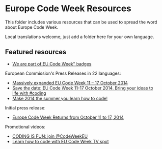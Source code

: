 # Europe Code Week Resources

This folder includes various resources that can be used to spread the word about Europe Code Week.

Local translations welcome, just add a folder here for your own language.

## Featured resources

- [We are part of EU Code Week" badges](https://github.com/codeeu/codeeu-resources/tree/master/_badges)

European Commission's Press Releases in 22 languages:

- [Massively expanded EU Code Week 11 – 17 October 2014](http://europa.eu/rapid/press-release_IP-14-1117_en.htm)
- [Save the date: EU Code Week 11-17 October 2014. Bring your ideas to life with #coding](http://europa.eu/rapid/press-release_IP-14-652_en.htm)
- [Make 2014 the summer you learn how to code! ](http://europa.eu/rapid/press-release_IP-14-882_en.htm)

Initial press release:

- [Europe Code Week Returns from October 11 to 17, 2014](https://github.com/codeeu/codeeu-resources/blob/master/Europe_Code_Week_2014-press_release_ENG.md)

Promotional videos:

- [CODING IS FUN: join @CodeWeekEU](https://www.youtube.com/watch?v=TNwE3FA4pdI)
- [Learn how to code with EU Code Week TV spot](https://www.youtube.com/watch?v=ibutkt23h6A)